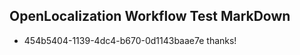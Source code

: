 ## OpenLocalization Workflow Test MarkDown
* 454b5404-1139-4dc4-b670-0d1143baae7e thanks!

<!--HONumber=Aug16_HO3-->


